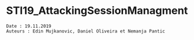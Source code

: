 # STI19_AttackingSessionManagment

```
Date : 19.11.2019
Auteurs : Edin Mujkanovic, Daniel Oliveira et Nemanja Pantic
```
